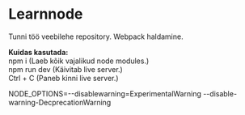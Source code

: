 # Learnnode  
Tunni töö veebilehe repository. Webpack haldamine.  
  
**Kuidas kasutada:**  
npm i (Laeb kõik vajalikud node modules.)  
npm run dev (Käivitab live server.)  
Ctrl + C (Paneb kinni live server.)

NODE_OPTIONS=--disablewarning=ExperimentalWarning --disable-warning-DecprecationWarning


